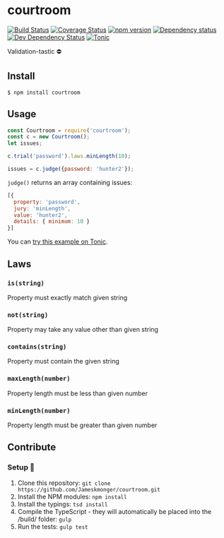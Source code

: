 # courtroom

[![Build Status](https://travis-ci.org/Jameskmonger/courtroom.svg?branch=master)](https://travis-ci.org/Jameskmonger/courtroom) [![Coverage Status](https://coveralls.io/repos/Jameskmonger/courtroom/badge.svg?branch=master&service=github)](https://coveralls.io/github/Jameskmonger/courtroom?branch=master)
[![npm version](https://badge.fury.io/js/courtroom.svg)](https://badge.fury.io/js/courtroom)
[![Dependency status](https://david-dm.org/jameskmonger/courtroom/status.png)](https://david-dm.org/jameskmonger/courtroom#info=dependencies&view=table)
[![Dev Dependency Status](https://david-dm.org/jameskmonger/courtroom/dev-status.png)](https://david-dm.org/jameskmonger/courtroom#info=devDependencies&view=table)
[![Tonic](https://img.shields.io/badge/tonic-supported-blue.svg)](https://tonicdev.com/npm/courtroom)

Validation-tastic :no_entry:

## Install

```
$ npm install courtroom
```

## Usage

```javascript
const Courtroom = require('courtroom');
const c = new Courtroom();
let issues;

c.trial('password').laws.minLength(10);

issues = c.judge({password: 'hunter2'});
```

`judge()` returns an array containing issues:

```javascript
[{
  property: 'password',
  jury: 'minLength',
  value: 'hunter2',
  details: { minimum: 10 }
}]
```

You can [try this example on Tonic](https://tonicdev.com/npm/courtroom).

## Laws

### `is(string)`

Property must exactly match given string

### `not(string)`

Property may take any value other than given string

### `contains(string)`

Property must contain the given string

### `maxLength(number)`

Property length must be less than given number

### `minLength(number)`

Property length must be greater than given number

## Contribute

### Setup :wrench:
1. Clone this repository:
    `git clone https://github.com/Jameskmonger/courtroom.git`
2. Install the NPM modules:
    `npm install`
3. Install the typings:
    `tsd install`
4. Compile the TypeScript - they will automatically be placed into the /build/ folder:
    `gulp`
5. Run the tests:
    `gulp test`
